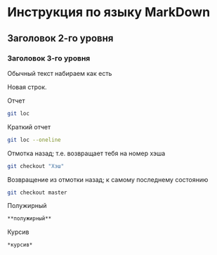 # Инструкция по языку MarkDown

## Заголовок 2-го уровня
### Заголовок 3-го уровня

Обычный текст набираем как есть

Новая строк. 

Отчет
```sh
git loc
```
Краткий отчет
```sh
git loc --oneline
```

Отмотка назад; т.е. возвращает тебя на номер хэша
```sh
git checkout "Хэш"
```

Возвращение из отмотки назад; к самому последнему состоянию
```sh
git checkout master
```

Полужирный 
```sh
**полужирный**
```

Курсив
```sh
*курсив*
```

